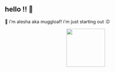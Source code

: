 ## hello !! 👋

🌱 i'm alesha aka muggloaf! i'm just starting out :D

<div align="center">
  <img height="120" src="https://media.tenor.com/8HaTOA3o0OoAAAAj/pixel-cat.gif"  />
</div>
